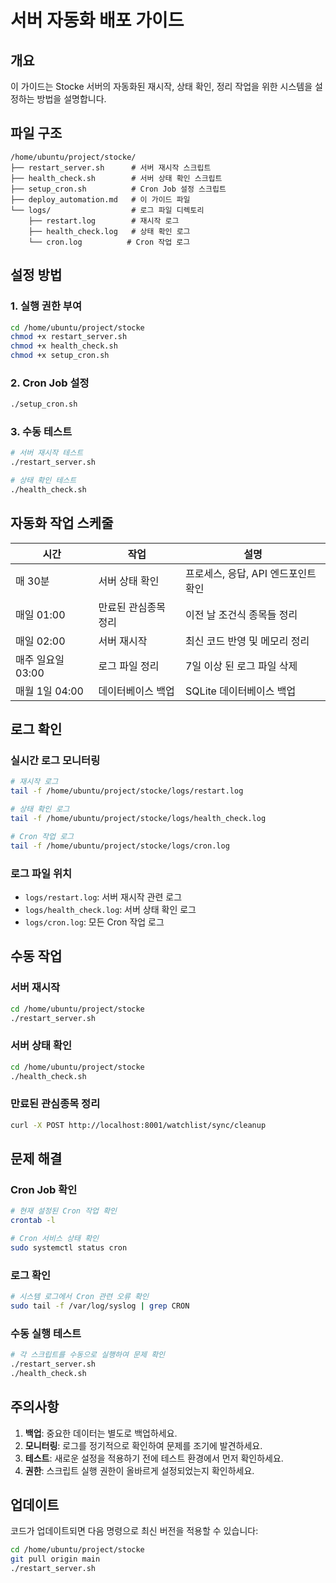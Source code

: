# 서버 자동화 배포 가이드

## 개요
이 가이드는 Stocke 서버의 자동화된 재시작, 상태 확인, 정리 작업을 위한 시스템을 설정하는 방법을 설명합니다.

## 파일 구조
```
/home/ubuntu/project/stocke/
├── restart_server.sh      # 서버 재시작 스크립트
├── health_check.sh        # 서버 상태 확인 스크립트
├── setup_cron.sh          # Cron Job 설정 스크립트
├── deploy_automation.md   # 이 가이드 파일
└── logs/                  # 로그 파일 디렉토리
    ├── restart.log        # 재시작 로그
    ├── health_check.log   # 상태 확인 로그
    └── cron.log          # Cron 작업 로그
```

## 설정 방법

### 1. 실행 권한 부여
```bash
cd /home/ubuntu/project/stocke
chmod +x restart_server.sh
chmod +x health_check.sh
chmod +x setup_cron.sh
```

### 2. Cron Job 설정
```bash
./setup_cron.sh
```

### 3. 수동 테스트
```bash
# 서버 재시작 테스트
./restart_server.sh

# 상태 확인 테스트
./health_check.sh
```

## 자동화 작업 스케줄

| 시간 | 작업 | 설명 |
|------|------|------|
| 매 30분 | 서버 상태 확인 | 프로세스, 응답, API 엔드포인트 확인 |
| 매일 01:00 | 만료된 관심종목 정리 | 이전 날 조건식 종목들 정리 |
| 매일 02:00 | 서버 재시작 | 최신 코드 반영 및 메모리 정리 |
| 매주 일요일 03:00 | 로그 파일 정리 | 7일 이상 된 로그 파일 삭제 |
| 매월 1일 04:00 | 데이터베이스 백업 | SQLite 데이터베이스 백업 |

## 로그 확인

### 실시간 로그 모니터링
```bash
# 재시작 로그
tail -f /home/ubuntu/project/stocke/logs/restart.log

# 상태 확인 로그
tail -f /home/ubuntu/project/stocke/logs/health_check.log

# Cron 작업 로그
tail -f /home/ubuntu/project/stocke/logs/cron.log
```

### 로그 파일 위치
- `logs/restart.log`: 서버 재시작 관련 로그
- `logs/health_check.log`: 서버 상태 확인 로그
- `logs/cron.log`: 모든 Cron 작업 로그

## 수동 작업

### 서버 재시작
```bash
cd /home/ubuntu/project/stocke
./restart_server.sh
```

### 서버 상태 확인
```bash
cd /home/ubuntu/project/stocke
./health_check.sh
```

### 만료된 관심종목 정리
```bash
curl -X POST http://localhost:8001/watchlist/sync/cleanup
```

## 문제 해결

### Cron Job 확인
```bash
# 현재 설정된 Cron 작업 확인
crontab -l

# Cron 서비스 상태 확인
sudo systemctl status cron
```

### 로그 확인
```bash
# 시스템 로그에서 Cron 관련 오류 확인
sudo tail -f /var/log/syslog | grep CRON
```

### 수동 실행 테스트
```bash
# 각 스크립트를 수동으로 실행하여 문제 확인
./restart_server.sh
./health_check.sh
```

## 주의사항

1. **백업**: 중요한 데이터는 별도로 백업하세요.
2. **모니터링**: 로그를 정기적으로 확인하여 문제를 조기에 발견하세요.
3. **테스트**: 새로운 설정을 적용하기 전에 테스트 환경에서 먼저 확인하세요.
4. **권한**: 스크립트 실행 권한이 올바르게 설정되었는지 확인하세요.

## 업데이트

코드가 업데이트되면 다음 명령으로 최신 버전을 적용할 수 있습니다:
```bash
cd /home/ubuntu/project/stocke
git pull origin main
./restart_server.sh
```
